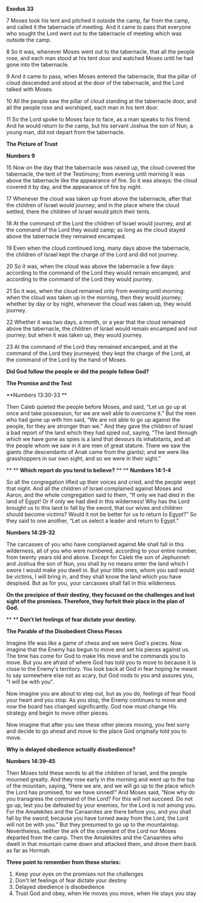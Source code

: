**Exodus 33**

7 Moses took his tent and pitched it outside the camp, far from the camp, and called it the tabernacle of meeting. And it came to pass that everyone who sought the Lord went out to the tabernacle of meeting which was outside the camp.

8 So it was, whenever Moses went out to the tabernacle, that all the people rose, and each man stood at his tent door and watched Moses until he had gone into the tabernacle.

9 And it came to pass, when Moses entered the tabernacle, that the pillar of cloud descended and stood at the door of the tabernacle, and the Lord talked with Moses.

10 All the people saw the pillar of cloud standing at the tabernacle door, and all the people rose and worshiped, each man in his tent door.

11 So the Lord spoke to Moses face to face, as a man speaks to his friend. And he would return to the camp, but his servant Joshua the son of Nun, a young man, did not depart from the tabernacle.

**The Picture of Trust**

**Numbers‬ ‭9**

15 Now on the day that the tabernacle was raised up, the cloud covered the tabernacle, the tent of the Testimony; from evening until morning it was above the tabernacle like the appearance of fire. So it was always: the cloud covered it by day, and the appearance of fire by night.

17 Whenever the cloud was taken up from above the tabernacle, after that the children of Israel would journey; and in the place where the cloud settled, there the children of Israel would pitch their tents.

18 At the command of the Lord the children of Israel would journey, and at the command of the Lord they would camp; as long as the cloud stayed above the tabernacle they remained encamped.

19 Even when the cloud continued long, many days above the tabernacle, the children of Israel kept the charge of the Lord and did not journey.

20 So it was, when the cloud was above the tabernacle a few days: according to the command of the Lord they would remain encamped, and according to the command of the Lord they would journey.

21 So it was, when the cloud remained only from evening until morning: when the cloud was taken up in the morning, then they would journey; whether by day or by night, whenever the cloud was taken up, they would journey.

22 Whether it was two days, a month, or a year that the cloud remained above the tabernacle, the children of Israel would remain encamped and not journey; but when it was taken up, they would journey.

23 At the command of the Lord they remained encamped, and at the command of the Lord they journeyed; they kept the charge of the Lord, at the command of the Lord by the hand of Moses.

**Did God follow the people or did the people follow God?**

**The Promise and the Test**

**‭‭Numbers‬ ‭13‬:‭30‬-‭33‬ **

Then Caleb quieted the people before Moses, and said, “Let us go up at once and take possession, for we are well able to overcome it.” But the men who had gone up with him said, “We are not able to go up against the people, for they are stronger than we.” And they gave the children of Israel a bad report of the land which they had spied out, saying, “The land through which we have gone as spies is a land that devours its inhabitants, and all the people whom we saw in it are men of great stature. There we saw the giants (the descendants of Anak came from the giants); and we were like grasshoppers in our own sight, and so we were in their sight.”

**
**
**Which report do you tend to believe?**
**
**
**‭‭Numbers‬ ‭14‬:‭1‬-‭4‬**

So all the congregation lifted up their voices and cried, and the people wept that night. And all the children of Israel complained against Moses and Aaron, and the whole congregation said to them, “If only we had died in the land of Egypt! Or if only we had died in this wilderness! Why has the Lord brought us to this land to fall by the sword, that our wives and children should become victims? Would it not be better for us to return to Egypt?” So they said to one another, “Let us select a leader and return to Egypt.”

**‭‭Numbers‬ ‭14‬:‭29‬-‭32**

The carcasses of you who have complained against Me shall fall in this wilderness, all of you who were numbered, according to your entire number, from twenty years old and above. Except for Caleb the son of Jephunneh and Joshua the son of Nun, you shall by no means enter the land which I swore I would make you dwell in. But your little ones, whom you said would be victims, I will bring in, and they shall know the land which you have despised. But as for you, your carcasses shall fall in this wilderness.

**On the precipice of their destiny, they focused on the challenges and lost sight of the promises. Therefore, they forfeit their place in the plan of God.**

**
**
**Don’t let feelings of fear dictate your destiny.**

**The Parable of the Disobedient Chess Pieces**

Imagine life was like a game of chess and we were God's pieces. Now imagine that the Enemy has begun to move and set his pieces against us. The time has come for God to make His move and he commands you to move. But you are afraid of where God has told you to move to because it is close to the Enemy's territory. You look back at God in fear hoping he meant to say somewhere else not as scary, but God nods to you and assures you, "I will be with you".

Now imagine you are about to step out, but as you do, feelings of fear flood your heart and you stop. As you stop, the Enemy continues to move and now the board has changed significantly. God now must change His strategy and begin to move other pieces.

Now imagine that after you see these other pieces moving, you feel sorry and decide to go ahead and move to the place God originally told you to move.

**Why is delayed obedience actually disobedience?**

**‭‭Numbers‬ ‭14‬:‭39‬-‭45**

Then Moses told these words to all the children of Israel, and the people mourned greatly. And they rose early in the morning and went up to the top of the mountain, saying, “Here we are, and we will go up to the place which the Lord has promised, for we have sinned!” And Moses said, “Now why do you transgress the command of the Lord? For this will not succeed. Do not go up, lest you be defeated by your enemies, for the Lord is not among you. For the Amalekites and the Canaanites are there before you, and you shall fall by the sword; because you have turned away from the Lord, the Lord will not be with you.” But they presumed to go up to the mountaintop. Nevertheless, neither the ark of the covenant of the Lord nor Moses departed from the camp. Then the Amalekites and the Canaanites who dwelt in that mountain came down and attacked them, and drove them back as far as Hormah.

**Three point to remember from these stories:**
1. Keep your eyes on the promises not the challenges
2. Don't let feelings of fear dictate your destiny
3. Delayed obedience is disobedience
4. Trust God and obey, when He moves you move, when He stays you stay